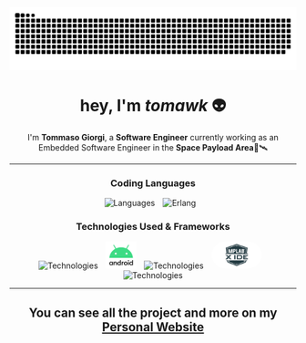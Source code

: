 <div align="center">
  <a href="https://tomawk.github.io">
  <img  src="./images/snake.svg"
       alt="snake" /></a>
</div>

<div align="center">
  
# **hey, I'm *tomawk* 👽**

</div>

<div align="center">

I'm **Tommaso Giorgi**, a **Software Engineer** currently working as an Embedded Software Engineer in the **Space Payload Area**🚀🛰️

</div>
<hr>

<div align="center">

### Coding Languages

![Languages](https://skillicons.dev/icons?i=java,python,c,cpp,html,css,javascript,php&theme=light)
<span style="margin: 0px 10px"><img height="48" src="https://user-images.githubusercontent.com/25181517/192158301-566962f5-62fd-461b-a4f0-ce1f1030bd98.png" alt="Erlang" title="Erlang"/></span>


### Technologies Used & Frameworks

![Technologies](https://skillicons.dev/icons?i=linux,git,github,latex&theme=light)
<span style="margin: 0px 10px"><img height="48" src="./images/android_icon.jpg" alt="Android" title="Android"/></span>
![Technologies](https://skillicons.dev/icons?i=matlab,mysql,mongodb&theme=light)
<span style="margin: 0px 10px">
  <img 
    src="./images/mplab-x-ide-logo.png" 
    alt="MPLABX" 
    title="MPLAB" 
    style="height: 48px; object-fit: cover; border-radius: 50px;"
  />
</span>
![Technologies](https://skillicons.dev/icons?i=idea,maven&theme=light)

<hr> 

<h2 align="center">

You can see all the project and more on my [Personal Website](https://tomawk.github.io)

</h2>


